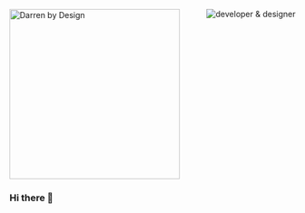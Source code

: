 <img src="https://raw.githubusercontent.com/do-io/dbd-gatsby-multilang/master/src/images/logo-DbD_2020_red_dk.svg?token=AABZPPWULK6FTDFZ6ACVQNS7GXHJG" width="300px" title="Darren by Design" /> <img src="https://avatars2.githubusercontent.com/u/235454?s=460&u=6f0f5bec3e1f5d3d0656d896b8de9e5fbab40680&v=4" title="developer & designer" align="right" />

### Hi there 👋

<!--
**do-io/do-io** is a ✨ _special_ ✨ repository because its `README.md` (this file) appears on your GitHub profile.

Here are some ideas to get you started:

- 🔭 I’m currently working on ...
- 🌱 I’m currently learning ...
- 👯 I’m looking to collaborate on ...
- 🤔 I’m looking for help with ...
- 💬 Ask me about ...
- 📫 How to reach me: ...
- 😄 Pronouns: ...
- ⚡ Fun fact: ...
-->
